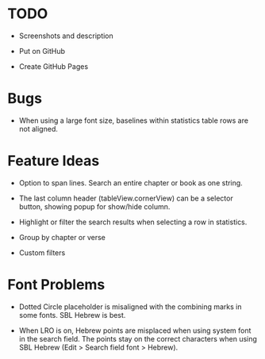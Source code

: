 # TODO

* Screenshots and description

* Put on GitHub

* Create GitHub Pages

# Bugs

* When using a large font size, baselines within statistics table rows are not aligned.


# Feature Ideas

* Option to span lines. Search an entire chapter or book as one string.

* The last column header (tableView.cornerView) can be a selector button, showing popup for show/hide column.

* Highlight or filter the search results when selecting a row in statistics.

* Group by chapter or verse

* Custom filters


# Font Problems

* Dotted Circle placeholder is misaligned with the combining marks in some fonts.  SBL Hebrew is best.

* When LRO is on, Hebrew points are misplaced when using system font in the search field.  The points stay on the correct characters when using SBL Hebrew (Edit > Search field font > Hebrew).

